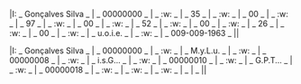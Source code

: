 |I: _ Gonçalves Silva _ | _ 00000000 _ | _ :w: _ | _ 35 _ | _ :w: _ | _ 00 _ | _ :w: _ | _ 97 _ | _ :w: _ | _ 00 _ | _ :w: _ | _ 52 _ | _ :w: _ | _ 00 _ | _ :w: _ | _ 26 _ | _ :w: _ | _ 00 _ | _ :w: _ | _ u.o.i.e. _ | _ :w: _ | _ 009-009-1963 _ ||

|I: _ Gonçalves Silva _ | _ 00000000 _ | _ :w: _ | _ M.y.L.u. _ | _ :w: _ | _ 00000008 _ | _ :w: _ | _ i.s.G... _ | _ :w: _ | _ 00000010 _ | _ :w: _ | _ G.P.T... _ | _ :w: _ | _ 00000018 _ | _ :w: _ | _ :w: _ | _ :w: _ | _ | _ ||
